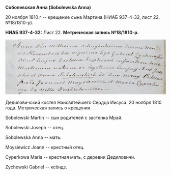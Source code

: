 **Соболевская Анна (Sobolewska Anna)**

20 ноября 1810 г -- крещение сына Мартина (НИАБ 937-4-32, лист 22,
№18/1810-р).

**НИАБ 937-4-32:** Лист 22. **Метрическая запись №18/1810-р.**

![](./media/044e2c9a6b9fa91e18ad6a0fb6ed9930bf24d371.png)

Дедиловичский костел Наисвятейшего Сердца Иисуса. 20 ноября 1810 года.
Метрическая запись о крещении.

Sobolewski Martin -- сын родителей с застенка Мрай.

Sobolewski Joseph -- отец.

Sobolewska Anna -- мать.

Moysiewicz Joann -- крестный отец.

Cyperkowa Maria -- крестная мать, с деревни Дедиловичи.

Zychowski Gabriel -- ксёндз.
